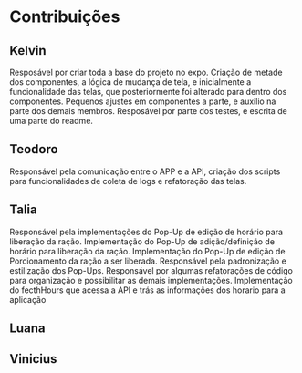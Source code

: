 # Contribuições

## Kelvin

Resposável por criar toda a base do projeto no expo. Criação de metade dos componentes, a lógica de mudança de tela, e inicialmente a funcionalidade das telas, que posteriormente foi alterado
para dentro dos componentes. Pequenos ajustes em componentes a parte, e auxilio na parte dos demais membros. Resposável por parte dos testes, e escrita de uma parte do readme. 

## Teodoro

Responsável pela comunicação entre o APP e a API, criação dos scripts para funcionalidades de coleta de logs e refatoração das telas.

## Talia
Responsável pela implementações do Pop-Up de edição de horário para liberação da ração. Implementação do Pop-Up de adição/definição de horário para liberação da ração. Implementação do Pop-Up de edição de Porcionamento da ração a ser liberada. Responsável pela padronização e estilização dos Pop-Ups. Responsável por algumas refatorações de código para organização e possibilitar as demais implementações. Implementação do fecthHours que acessa a API e trás as informações dos horario para a aplicação

## Luana

## Vinicius
